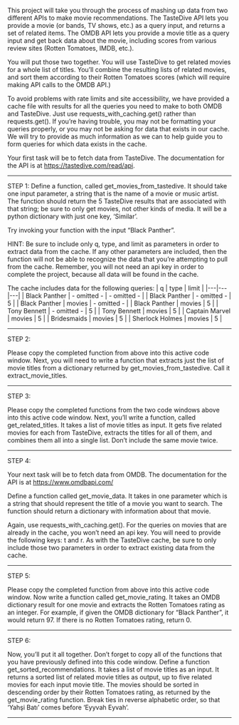 This project will take you through the process of mashing up data from two different APIs to make movie recommendations. The TasteDive API lets you provide a movie (or bands, TV shows, etc.) as a query input, and returns a set of related items. The OMDB API lets you provide a movie title as a query input and get back data about the movie, including scores from various review sites (Rotten Tomatoes, IMDB, etc.).

You will put those two together. You will use TasteDive to get related movies for a whole list of titles. You’ll combine the resulting lists of related movies, and sort them according to their Rotten Tomatoes scores (which will require making API calls to the OMDB API.)

To avoid problems with rate limits and site accessibility, we have provided a cache file with results for all the queries you need to make to both OMDB and TasteDive. Just use requests_with_caching.get() rather than requests.get(). If you’re having trouble, you may not be formatting your queries properly, or you may not be asking for data that exists in our cache. We will try to provide as much information as we can to help guide you to form queries for which data exists in the cache.

Your first task will be to fetch data from TasteDive. The documentation for the API is at https://tastedive.com/read/api.

---
STEP 1:
Define a function, called get_movies_from_tastedive. It should take one input parameter, a string that is the name of a movie or music artist. The function should return the 5 TasteDive results that are associated with that string; be sure to only get movies, not other kinds of media. It will be a python dictionary with just one key, ‘Similar’.

Try invoking your function with the input “Black Panther”.

HINT: Be sure to include only q, type, and limit as parameters in order to extract data from the cache. If any other parameters are included, then the function will not be able to recognize the data that you’re attempting to pull from the cache. Remember, you will not need an api key in order to complete the project, because all data will be found in the cache.

The cache includes data for the following queries:
| q | type | limit | 
|---|---|---|
| Black Panther | - omitted -  | - omitted - | 
| Black Panther | - omitted - | 5 | 
| Black Panther | movies | - omitted - | 
| Black Panther | movies | 5 |
| Tony Bennett | - omitted - | 5 |
| Tony Bennett | movies | 5 |
| Captain Marvel | movies | 5 |
| Bridesmaids | movies | 5 |
| Sherlock Holmes | movies | 5 |

---
STEP 2:

Please copy the completed function from above into this active code window. Next, you will need to write a function that extracts just the list of movie titles from a dictionary returned by get_movies_from_tastedive. Call it extract_movie_titles.

---
STEP 3:

Please copy the completed functions from the two code windows above into this active code window. Next, you’ll write a function, called get_related_titles. It takes a list of movie titles as input. It gets five related movies for each from TasteDive, extracts the titles for all of them, and combines them all into a single list. Don’t include the same movie twice.

---
STEP 4:

Your next task will be to fetch data from OMDB. The documentation for the API is at https://www.omdbapi.com/

Define a function called get_movie_data. It takes in one parameter which is a string that should represent the title of a movie you want to search. The function should return a dictionary with information about that movie.

Again, use requests_with_caching.get(). For the queries on movies that are already in the cache, you won’t need an api key. You will need to provide the following keys: t and r. As with the TasteDive cache, be sure to only include those two parameters in order to extract existing data from the cache.

---
STEP 5:

Please copy the completed function from above into this active code window. Now write a function called get_movie_rating. It takes an OMDB dictionary result for one movie and extracts the Rotten Tomatoes rating as an integer. For example, if given the OMDB dictionary for “Black Panther”, it would return 97. If there is no Rotten Tomatoes rating, return 0.

---
STEP 6:

Now, you’ll put it all together. Don’t forget to copy all of the functions that you have previously defined into this code window. Define a function get_sorted_recommendations. It takes a list of movie titles as an input. It returns a sorted list of related movie titles as output, up to five related movies for each input movie title. The movies should be sorted in descending order by their Rotten Tomatoes rating, as returned by the get_movie_rating function. Break ties in reverse alphabetic order, so that ‘Yahşi Batı’ comes before ‘Eyyvah Eyvah’.

---
